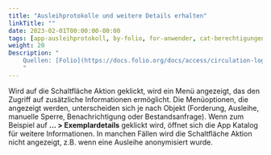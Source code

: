```yaml
---
title: "Ausleihprotokolle und weitere Details erhalten"
linkTitle: ""
date: 2023-02-01T00:00:00-00:00
tags: [app-ausleihprotokoll, by-folio, for-anwender, cat-berechtigungen]
weight: 20
Description: "
    Quellen: [Folio](https://docs.folio.org/docs/access/circulation-log/circ_log/#getting-additional-circulation-action-information ) & [GBV](https://info.gbv.de/display/FOLIOGBVEXTERN/Folio:+Ausleihprotokolle+und+weitere+Details+erhalten)
    "
---
```


Wird auf die Schaltfläche Aktion geklickt, wird ein Menü angezeigt, das den Zugriff auf zusätzliche Informationen ermöglicht. Die Menüoptionen, die angezeigt werden, unterscheiden sich je nach Objekt (Forderung, Ausleihe, manuelle Sperre, Benachrichtigung oder Bestandsanfrage). Wenn zum Beispiel auf **... > Exemplardetails** geklickt wird, öffnet sich die App Katalog für weitere Informationen. In manchen Fällen wird die Schaltfläche Aktion nicht angezeigt, z.B. wenn eine Ausleihe anonymisiert wurde.
